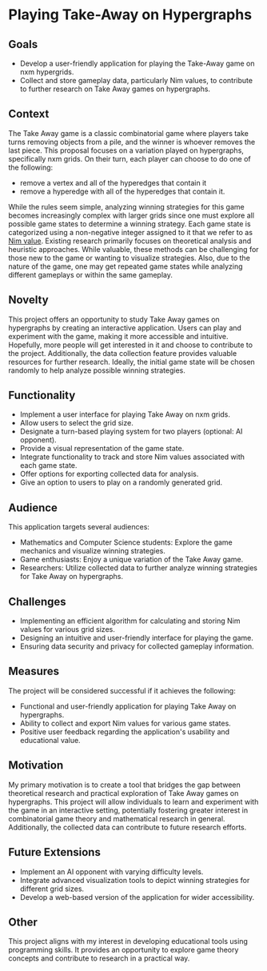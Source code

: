 # Playing Take-Away on Hypergraphs

## Goals
- Develop a user-friendly application for playing the Take-Away game on nxm hypergrids.
- Collect and store gameplay data, particularly Nim values, to contribute to further research on Take Away games on hypergraphs.

## Context
The Take Away game is a classic combinatorial game where players take turns removing objects from a pile, and the winner is whoever removes the last piece. This proposal focuses on a variation played on hypergraphs, specifically nxm grids. On their turn, each player can choose to do one of the following:
- remove a vertex and all of the hyperedges that contain it
- remove a hyperedge with all of the hyperedges that contain it.

While the rules seem simple, analyzing winning strategies for this game becomes increasingly complex with larger grids since one must explore all possible game states to determine a winning strategy. Each game state is categorized using a non-negative integer assigned to it that we refer to as [Nim value](https://mathworld.wolfram.com/Nim-Value.html#:~:text=To%20find%20the%20nim%2Dvalue,string%20as%20a%20decimal%20number.). Existing research primarily focuses on theoretical analysis and heuristic approaches. While valuable, these methods can be challenging for those new to the game or 
wanting to visualize strategies. Also, due to the nature of the game, one may get repeated game states while analyzing different gameplays or within the same gameplay.

## Novelty
This project offers an opportunity to study Take Away games on hypergraphs by creating an interactive application. Users can play and experiment with the game, making it more accessible and intuitive. Hopefully, more people will get interested in it and choose to contribute to the project. Additionally, the data collection feature provides valuable resources for further research. Ideally, the initial game state will be chosen randomly to help analyze possible winning strategies.

## Functionality
- Implement a user interface for playing Take Away on nxm grids.
- Allow users to select the grid size.
- Designate a turn-based playing system for two players (optional: AI opponent).
- Provide a visual representation of the game state.
- Integrate functionality to track and store Nim values associated with each game state.
- Offer options for exporting collected data for analysis.
- Give an option to users to play on a randomly generated grid.

## Audience
This application targets several audiences:
- Mathematics and Computer Science students: Explore the game mechanics and visualize winning strategies.
- Game enthusiasts: Enjoy a unique variation of the Take Away game.
- Researchers: Utilize collected data to further analyze winning strategies for Take Away on hypergraphs.

## Challenges
- Implementing an efficient algorithm for calculating and storing Nim values for various grid sizes.
- Designing an intuitive and user-friendly interface for playing the game.
- Ensuring data security and privacy for collected gameplay information.

## Measures
The project will be considered successful if it achieves the following:
- Functional and user-friendly application for playing Take Away on hypergraphs.
- Ability to collect and export Nim values for various game states.
- Positive user feedback regarding the application's usability and educational value.

## Motivation
My primary motivation is to create a tool that bridges the gap between theoretical research and practical exploration of Take Away games on hypergraphs. This project will allow individuals to learn and experiment with the game in an interactive setting, potentially fostering greater interest in combinatorial game theory and mathematical research in general. Additionally, the collected data can contribute to future research efforts.

## Future Extensions
- Implement an AI opponent with varying difficulty levels.
- Integrate advanced visualization tools to depict winning strategies for different grid sizes.
- Develop a web-based version of the application for wider accessibility.

## Other
This project aligns with my interest in developing educational tools using programming skills. It provides an opportunity to explore game theory concepts and contribute to research in a practical way.